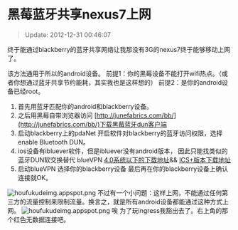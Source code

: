 # 黑莓蓝牙共享nexus7上网

>Update: 2012-12-31 00:46:07

终于能通过blackberry的蓝牙共享网络让我那没有3G的nexus7终于能够移动上网了。

该方法通用于所以的android设备。
前提1：你的黑莓设备不能打开wifi热点。（或者你想通过蓝牙共享节约能耗，其实我也是这样想的）
前提2：是你的android设备已经root。


1.  首先用蓝牙匹配你的android和blackberry设备。
1.  之后用黑莓自带浏览器访问 [http://junefabrics.com/bb/](http://junefabrics.com/bb/)下载黑莓蓝牙dun客户端
1.  启动blackberry上的pdaNet 开启软件对blackberry的蓝牙访问权限，选择 enable Bluetooth DUN。
1.  ios设备有ibluever软件，但是ibluever没有android版本，
因此只能找类似的蓝牙DUN软交换替代 blueVPN [4.0系统以下的下载地址](https://play.google.com/store/apps/details?id=com.bluevpn&hl=en)&& [ICS+版本下载地址](https://play.google.com/store/apps/details?id=com.bluexvpn)
1.  启动blueVPN 选择你的blackberry设备  最后再在你的blackberry设备上确认连接就OK。

![houfukudeimg.appspot.png](https://s2.loli.net/2022/01/28/9gi7fH142YWNdTx.png)
不过有一个小问题：这样上网，不能通过任何第三方的流量控制来限制流量。换言之，就是所有android设备都能通过这种方式上网。
![houfukudeimg.appspot.png](https://s2.loli.net/2022/01/28/fm8E6gb7cK3L1z5.png)
唉 为了玩ingress我豁出去了。右上角的那个红色无数据连接吧。
